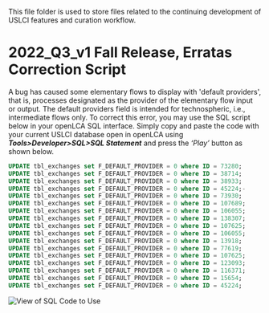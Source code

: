 
This file folder is used to store files related to the continuing development of USLCI features and curation workflow. 


# 2022_Q3_v1 Fall Release, Erratas Correction Script

A bug has caused some elementary flows to display with 'default providers', that is, processes designated as the provider of the elementary flow input or output. The default providers field is intended for technospheric, i.e., intermediate flows only. To correct this error, you may use the SQL script below in your openLCA SQL interface. Simply copy and paste the code with your current USLCI database open in openLCA using **_Tools>Developer>SQL>SQL Statement_** and press the _‘Play’_ button as shown below.

```sql
UPDATE tbl_exchanges set F_DEFAULT_PROVIDER = 0 where ID = 73280;
UPDATE tbl_exchanges set F_DEFAULT_PROVIDER = 0 where ID = 38714;
UPDATE tbl_exchanges set F_DEFAULT_PROVIDER = 0 where ID = 38933;
UPDATE tbl_exchanges set F_DEFAULT_PROVIDER = 0 where ID = 45224;-
UPDATE tbl_exchanges set F_DEFAULT_PROVIDER = 0 where ID = 73930;
UPDATE tbl_exchanges set F_DEFAULT_PROVIDER = 0 where ID = 107689;
UPDATE tbl_exchanges set F_DEFAULT_PROVIDER = 0 where ID = 106055;
UPDATE tbl_exchanges set F_DEFAULT_PROVIDER = 0 where ID = 138307;
UPDATE tbl_exchanges set F_DEFAULT_PROVIDER = 0 where ID = 107625;
UPDATE tbl_exchanges set F_DEFAULT_PROVIDER = 0 where ID = 106055;
UPDATE tbl_exchanges set F_DEFAULT_PROVIDER = 0 where ID = 13918;
UPDATE tbl_exchanges set F_DEFAULT_PROVIDER = 0 where ID = 77619;
UPDATE tbl_exchanges set F_DEFAULT_PROVIDER = 0 where ID = 107625;
UPDATE tbl_exchanges set F_DEFAULT_PROVIDER = 0 where ID = 123093;
UPDATE tbl_exchanges set F_DEFAULT_PROVIDER = 0 where ID = 116371;
UPDATE tbl_exchanges set F_DEFAULT_PROVIDER = 0 where ID = 15654;
UPDATE tbl_exchanges set F_DEFAULT_PROVIDER = 0 where ID = 45224;
```


![View of SQL Code to Use](/images/2022_Q3_v1_errata_soln_sql.png)
